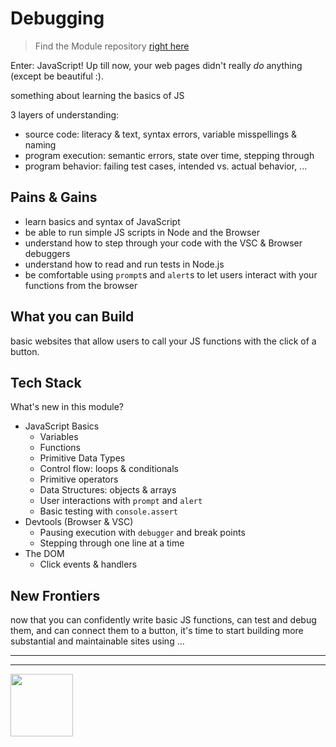 # Debugging

> Find the Module repository [right here](https://github.com/HackYourFutureBelgium/debugging/)

Enter: JavaScript!  Up till now, your web pages didn't really _do_ anything (except be beautiful :).

something about learning the basics of JS

3 layers of understanding:

* source code: literacy & text, syntax errors, variable misspellings & naming
* program execution: semantic errors, state over time, stepping through
* program behavior: failing test cases, intended vs. actual behavior, ...

## Pains & Gains

* learn basics and syntax of JavaScript
* be able to run simple JS scripts in Node and the Browser
* understand how to step through your code with the VSC & Browser debuggers
* understand how to read and run tests in Node.js
* be comfortable using `prompt`s and `alert`s to let users interact with your functions from the browser

## What you can Build

basic websites that allow users to call your JS functions with the click of a button.

## Tech Stack

What's new in this module?

* JavaScript Basics
  * Variables
  * Functions
  * Primitive Data Types
  * Control flow: loops & conditionals
  * Primitive operators
  * Data Structures: objects & arrays
  * User interactions with `prompt` and `alert`
  * Basic testing with `console.assert`
* Devtools (Browser & VSC)
  * Pausing execution with `debugger` and break points
  * Stepping through one line at a time
* The DOM
  * Click events & handlers


## New Frontiers

now that you can confidently write basic JS functions, can test and debug them, and can connect them to a button, it's time to start building more substantial and maintainable sites using ...

<hr>
<hr>
<a href="https://hackyourfuture.be" target="_blank"><img
    src="https://user-images.githubusercontent.com/18554853/63941625-4c7c3d00-ca6c-11e9-9a76-8d5e3632fe70.jpg"
    width="100" height="100"></a>
